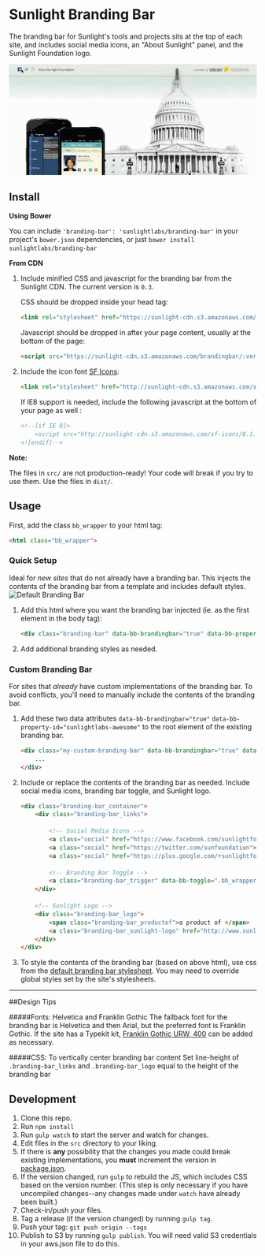 # Sunlight Branding Bar

The branding bar for Sunlight's tools and projects sits at the top of each site, and includes social media icons, an "About Sunlight" panel, and the Sunlight Foundation logo.

![Demo](example/demo-brandingbar.gif)

## Install

**Using Bower**

You can include `'branding-bar': 'sunlightlabs/branding-bar'` in your project's `bower.json` dependencies,
or just `bower install sunlightlabs/branding-bar`

**From CDN**

1. Include minified CSS and javascript for the branding bar from the Sunlight CDN. The current version is `0.3`.

    CSS should be dropped inside your head tag:

    ```html
    <link rel="stylesheet" href="https://sunlight-cdn.s3.amazonaws.com/brandingbar/:version/css/brandingbar.css">
    ```

    Javascript should be dropped in after your page content, usually at the bottom of the page:

    ```html
    <script src="https://sunlight-cdn.s3.amazonaws.com/brandingbar/:version/js/brandingbar.min.js.gz"></script>
    ```


2. Include the icon font [SF Icons](https://github.com/sunlightlabs/sf-icons):

    ```html
    <link rel="stylesheet" href="http://sunlight-cdn.s3.amazonaws.com/sf-icons/0.2/css/sf-icons.css">
    ```
    If IE8 support is needed, include the following javascript at the bottom of your page as well :

    ```html
    <!--[if IE 8]>
        <script src="http://sunlight-cdn.s3.amazonaws.com/sf-icons/0.1.0/js/sf-icons.js"></script>
    <![endif]-->
    ```

**Note:**

The files in `src/` are not production-ready! Your code will break if you try to use them. Use the files in `dist/`.

## Usage

First, add the class `bb_wrapper` to your html tag:

```html
<html class="bb_wrapper">
```


### Quick Setup
Ideal for *new sites* that do not already have a branding bar. This injects the contents of the branding bar from a template and includes default styles.
![Default Branding Bar](example/screenshot-brandingbar-default.png)

1. Add this html where you want the branding bar injected (ie. as the first element in the body tag):

    ```html
    <div class="branding-bar" data-bb-brandingbar="true" data-bb-property-id="sunlightlabs-awesome"></div>
    ```
2. Add additional branding styles as needed.



### Custom Branding Bar
For sites that *already* have custom implementations of the branding bar. To avoid conflicts, you'll need to manually include the contents of the branding bar.

1. Add these two data attributes `data-bb-brandingbar="true"` `data-bb-property-id="sunlightlabs-awesome"` to the root element of the existing branding bar.

    ```html
    <div class="my-custom-branding-bar" data-bb-brandingbar="true" data-bb-property-id="sunlightlabs-awesome">
        ...
    </div>
    ```

2. Include or replace the contents of the branding bar as needed. Include social media icons, branding bar toggle, and Sunlight logo.

    ```html
    <div class="branding-bar_container">
        <div class="branding-bar_links">

            <!-- Social Media Icons -->
            <a class="social" href="https://www.facebook.com/sunlightfoundation"><span class="sficon-facebook"></span></a>
            <a class="social" href="https://twitter.com/sunfoundation"><span class="sficon-twitter"></span></a>
            <a class="social" href="https://plus.google.com/+sunlightfoundation"><span class="sficon-google-plus"></span></a>

            <!-- Branding Bar Toggle -->
            <a class="branding-bar_trigger" data-bb-toggle=".bb_wrapper" href="http://sunlightfoundation.com/about/">About Sunlight Foundation</a>
        </div>

        <!-- Sunlight Logo -->
        <div class="branding-bar_logo">
            <span class="branding-bar_productof">a product of </span>
            <a class="branding-bar_sunlight-logo" href="http://www.sunlightfoundation.com">Sunlight Foundation</a>
        </div>
    </div>
    ```

3. To style the contents of the branding bar (based on above html), use css from the [default branding bar stylesheet](dist/css/brandingbar-default.css). You may need to override global styles set by the site's stylesheets.


---

##Design Tips

#####Fonts: Helvetica and Franklin Gothic
The fallback font for the branding bar is Helvetica and then Arial, but the preferred font is Franklin Gothic. If the site has a Typekit kit, [Franklin Gothic URW, 400](https://typekit.com/fonts/franklin-gothic-urw) can be added as necessary.

#####CSS: To vertically center branding bar content
Set line-height of `.branding-bar_links` and `.branding-bar_logo` equal to the height of the branding bar

## Development

1. Clone this repo.
2. Run `npm install`
3. Run `gulp watch` to start the server and watch for changes.
4. Edit files in the `src` directory to your liking.
5. If there is **any** possibility that the changes you made could break existing implementations,
    you **must** increment the version in [package.json](https://github.com/sunlightlabs/branding-bar/blob/master/package.json).
6. If the version changed, run `gulp` to rebuild the JS, which includes CSS based on the version number.
    (This step is only necessary if you have uncompiled changes--any changes made under `watch` have already been built.)
7. Check-in/push your files.
8. Tag a release (if the version changed) by running `gulp tag`.
9. Push your tag: `git push origin --tags`
10. Publish to S3 by running `gulp publish`.
    You will need valid S3 credentials in your aws.json file to do this.

